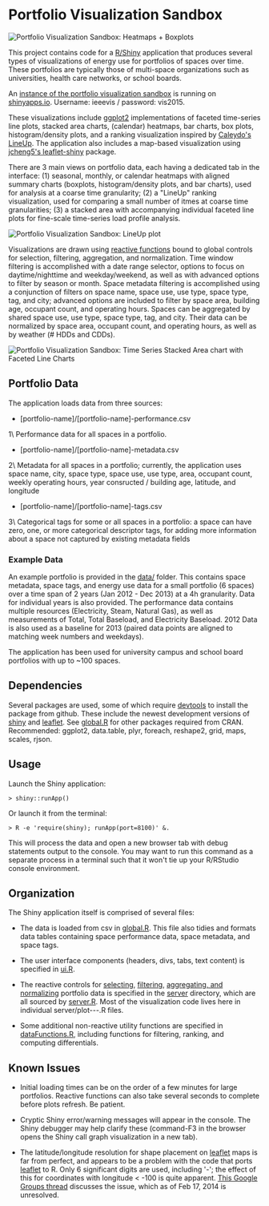 Portfolio Visualization Sandbox
========

![Portfolio Visualization Sandbox: Heatmaps + Boxplots](https://github.com/mattbrehmer/PortfolioSandbox/blob/master/screenshots/portfolio-cal.png "Portfolio Visualization Sandbox: A differential calendar heatmap with aligned boxplot summary chart.")

This project contains code for a [R/Shiny](http://www.rstudio.com/shiny/) application that produces several types of visualizations of energy use for portfolios of spaces over time. These portfolios are typically those of multi-space organizations such as universities, health care networks, or school boards. 

An [instance of the portfolio visualization sandbox](https://mattbrehmer.shinyapps.io/PortfolioSandbox/) is running on [shinyapps.io](http://www.shinyapps.io/). Username: ieeevis / password: vis2015.

These visualizations include [ggplot2](http://ggplot2.org/) implementations of faceted time-series line plots, stacked area charts, (calendar) heatmaps, bar charts, box plots, histogram/density plots, and a ranking visualization inspired by [Caleydo's LineUp](http://lineup.caleydo.org). The application also includes a map-based visualization using [jcheng5's leaflet-shiny](https://github.com/jcheng5/leaflet-shiny) package.

There are 3 main views on portfolio data, each having a dedicated tab in the interface: (1) seasonal, monthly, or calendar heatmaps with aligned summary charts (boxplots, histogram/density plots, and bar charts), used for analysis at a coarse time granularity; (2) a "LineUp" ranking visualization, used for comparing a small number of itmes at coarse time granularities; (3) a stacked area with accompanying individual faceted line plots for fine-scale time-series load profile analysis.

![Portfolio Visualization Sandbox: LineUp plot](https://github.com/mattbrehmer/PortfolioSandbox/blob/master/screenshots/portfolio-lineup.png "A LineUp ranking visualization for a set of 10 research buildings.")

Visualizations are drawn using [reactive functions](http://rstudio.github.io/shiny/tutorial/#reactivity) bound to global controls for selection, filtering, aggregation, and normalization. Time window filtering is accomplished with a date range selector, options to focus on daytime/nighttime and weekday/weekend, as well as with advanced options to filter by season or month. Space metadata filtering is accomplished using a conjunction of filters on space name, space use, use type, space type, tag, and city; advanced options are included to filter by space area, building age, occupant count, and operating hours. Spaces can be aggregated by shared space use, use type, space type, tag, and city. Their data can be normalized by space area, occupant count, and operating hours, as well as by weather (# HDDs and CDDs). 

![Portfolio Visualization Sandbox: Time Series Stacked Area chart with Faceted Line Charts](https://github.com/mattbrehmer/PortfolioSandbox/blob/master/screenshots/portfolio-lines.png "Time Series stacked area chart with faceted line charts.")

## Portfolio Data

The application loads data from three sources:

* [portfolio-name]/[portfolio-name]-performance.csv

1\ Performance data for all spaces in a portfolio.

* [portfolio-name]/[portfolio-name]-metadata.csv

2\ Metadata for all spaces in a portfolio; currently, the application uses space name, city, space type, space use, use type, area, occupant count, weekly operating hours, year consructed / building age, latitude, and longitude

* [portfolio-name]/[portfolio-name]-tags.csv

3\ Categorical tags for some or all spaces in a portfolio: a space can have zero, one, or more categorical descriptor tags, for adding more information about a space not captured by existing metadata fields

### Example Data

An example portfolio is provided in the [data/](https://github.com/mattbrehmer/PortfolioSandbox/tree/master/data) folder. This contains space metadata, space tags, and energy use data for a small portfolio (6 spaces) over a time span of 2 years (Jan 2012 - Dec 2013) at a 4h granularity. Data for individual years is also provided. The performance data contains multiple resources (Electricity, Steam, Natural Gas), as well as measurements of Total, Total Baseload, and Electricity Baseload. 2012 Data is also used as a baseline for 2013 (paired data points are aligned to matching week numbers and weekdays).

The application has been used for university campus and school board portfolios with up to ~100 spaces. 

## Dependencies

Several packages are used, some of which require [devtools](http://www.rstudio.com/projects/devtools/) to install the package from github. These include the newest development versions of [shiny](https://github.com/rstudio/shiny) and [leaflet](https://github.com/jcheng5/leaflet-shiny). See [global.R](https://github.com/mattbrehmer/PortfolioSandbox/blob/master/global.R) for other packages required from CRAN. Recommended: ggplot2, data.table, plyr, foreach, reshape2, grid, maps, scales, rjson.

## Usage

Launch the Shiny application:

	> shiny::runApp()
	
Or launch it from the terminal:

	> R -e 'require(shiny); runApp(port=8100)' &.
	
This will process the data and open a new browser tab with debug statements output to the console. You may want to run this command as a separate process in a terminal such that it won't tie up your R/RStudio console environment.

## Organization

The Shiny application itself is comprised of several files: 

* The data is loaded from csv in [global.R](https://github.com/mattbrehmer/PortfolioSandbox/blob/master/global.R). This file also tidies and formats data tables containing space performance data, space metadata, and space tags.

* The user interface components (headers, divs, tabs, text content) is specified in [ui.R](https://github.com/mattbrehmer/PortfolioSandbox/blob/master/ui.R). 

* The reactive controls for [selecting](https://github.com/mattbrehmer/PortfolioSandbox/blob/master/server/selectOptions.R), [filtering](https://github.com/mattbrehmer/PortfolioSandbox/blob/master/server/filterOptions.R), [aggregating, and normalizing](https://github.com/mattbrehmer/PortfolioSandbox/blob/master/server/reactiveFunctions.R) portfolio data is specified in the [server](https://github.com/mattbrehmer/PortfolioSandbox/tree/master/server) directory, which are all sourced by [server.R](https://github.com/mattbrehmer/PortfolioSandbox/blob/master/server.R). Most of the visualization code lives here in individual server/plot---.R files.

* Some additional non-reactive utility functions are specified in [dataFunctions.R](https://github.com/mattbrehmer/PortfolioSandbox/blob/master/dataFunctions.R), including functions for filtering, ranking, and computing differentials.

## Known Issues

* Initial loading times can be on the order of a few minutes for large portfolios. Reactive functions can also take several seconds to complete before plots refresh. Be patient.

* Cryptic Shiny error/warning messages will appear in the console. The Shiny debugger may help clarify these (command-F3 in the browser opens the Shiny call graph visualization in a new tab).

* The latitude/longitude resolution for shape placement on [leaflet](https://github.com/jcheng5/leaflet-shiny) maps is far from perfect, and appears to be a problem with the code that ports [leaflet](http://leafletjs.com/) to R. Only 6 significant digits are used, including '-'; the effect of this for coordinates with longitude < -100 is quite apparent. [This Google Groups thread](https://groups.google.com/forum/#!msg/shiny-discuss/V7WUQA7aAiI/gnlLIG8N2-QJ) discusses the issue, which as of Feb 17, 2014 is unresolved.